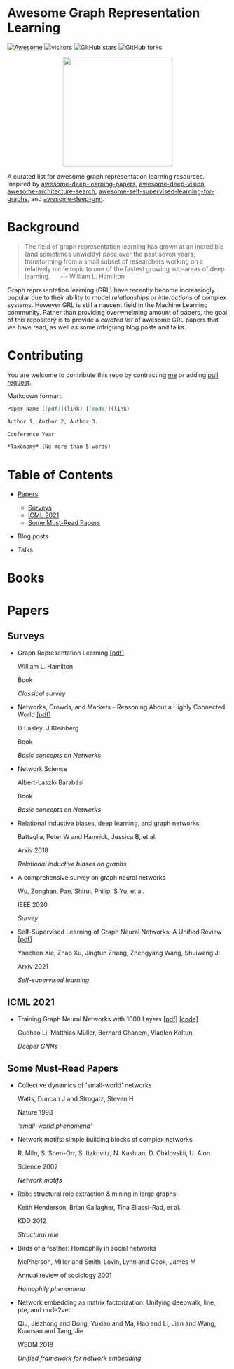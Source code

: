 # Awesome Graph Representation Learning

[![Awesome](https://awesome.re/badge.svg)](https://awesome.re) ![visitors](https://visitor-badge.glitch.me/badge?page_id=zlpure/awesome-graph-representation-learning) ![GitHub stars](https://img.shields.io/github/stars/zlpure/awesome-graph-representation-learning.svg?color=green)  ![GitHub forks](https://img.shields.io/github/forks/zlpure/awesome-graph-representation-learning?color=9cf)

<p align="center">
  <img width="250" src="https://camo.githubusercontent.com/1131548cf666e1150ebd2a52f44776d539f06324/68747470733a2f2f63646e2e7261776769742e636f6d2f73696e647265736f726875732f617765736f6d652f6d61737465722f6d656469612f6c6f676f2e737667" "Awesome!">
</p>

A curated list for awesome graph representation learning resources. Inspired by [awesome-deep-learning-papers](https://github.com/terryum/awesome-deep-learning-papers), [awesome-deep-vision](https://github.com/kjw0612/awesome-deep-vision), [awesome-architecture-search](https://github.com/markdtw/awesome-architecture-search), [awesome-self-supervised-learning-for-graphs](https://github.com/SXKDZ/awesome-self-supervised-learning-for-graphs), and [awesome-deep-gnn](https://github.com/mengliu1998/awesome-deep-gnn).
# Background
> The field of graph representation learning has grown at an incredible (and sometimes unwieldy) pace over the past seven years, transforming from a small subset of researchers working on a relatively niche topic to one of the fastest growing sub-areas of deep learning.  &#160;&#160;&#160;&#160; - - William L. Hamilton

Graph representation learning (GRL) have recently become increasingly popular due to their ability to model *relationships* or *interactions* of complex systems. However GRL is still a nascent field in the Machine Learning community. Rather than providing overwhelming amount of papers, the goal of this repository is to provide a *curated list* of awesome GRL papers that we have read, as well as some intriguing blog posts and talks.
# Contributing
You are welcome to contribute this repo by contracting [me](zengl18@mails.tsinghua.edu.cn) or adding [pull request](https://github.com/zlpure/awesome-graph-representation-learning/pulls).

Markdown formart:
```markdown
Paper Name [[pdf]](link) [[code]](link)

Author 1, Author 2, Author 3. 

Conference Year

*Taxonomy* (No more than 5 words)
```
# Table of Contents
- [Papers](#papers)
    - [Surveys](#surveys)
    - [ICML 2021](#ICML-2021)
    - [Some Must-Read Papers](#some-must-read-papers)
- Blog posts

- Talks

# Books

# Papers
## Surveys
- Graph Representation Learning [[pdf]](https://www.cs.mcgill.ca/~wlh/grl_book/files/GRL_Book.pdf)

    William L. Hamilton

    Book

    *Classical survey*
    
- Networks, Crowds, and Markets - Reasoning About a Highly Connected World [[pdf]](https://www.cs.cornell.edu/home/kleinber/networks-book/networks-book.pdf)

    D Easley, J Kleinberg

    Book

    *Basic concepts on Networks*

- Network Science

    Albert-László Barabási

    Book

    *Basic concepts on Networks*

- Relational inductive biases, deep learning, and graph networks

    Battaglia, Peter W and Hamrick, Jessica B, et al.

    Arxiv 2018

    *Relational inductive biases on graphs*

- A comprehensive survey on graph neural networks
    
    Wu, Zonghan, Pan, Shirui, Philip, S Yu, et al.

    IEEE 2020

    *Survey*

- Self-Supervised Learning of Graph Neural Networks: A Unified Review [[pdf]](https://arxiv.org/pdf/2102.10757.pdf)

    Yaochen Xie, Zhao Xu, Jingtun Zhang, Zhengyang Wang, Shuiwang Ji

    Arxiv 2021

    *Self-supervised learning*

## ICML 2021
- Training Graph Neural Networks with 1000 Layers [[pdf]](https://arxiv.org/pdf/2106.07476.pdf) [[code]](https://www.deepgcns.org/arch/gnn1000)

    Guohao Li, Matthias Müller, Bernard Ghanem, Vladlen Koltun

    *Deeper GNNs*


## Some Must-Read Papers
- Collective dynamics of 'small-world' networks

    Watts, Duncan J and Strogatz, Steven H

    Nature 1998

    *'small-world phenomena'*

- Network motifs: simple building blocks of complex networks

    R. Milo, S. Shen-Orr, S. Itzkovitz, N. Kashtan, D. Chklovskii, U. Alon

    Science 2002 

    *Network motifs*

- Rolx: structural role extraction \& mining in large graphs

    Keith Henderson, Brian Gallagher, Tina Eliassi-Rad, et al.

    KDD 2012

    *Structural rele*

- Birds of a feather: Homophily in social networks

    McPherson, Miller and Smith-Lovin, Lynn and Cook, James M

    Annual review of sociology 2001

    *Homophily phenomena*

- Network embedding as matrix factorization: Unifying deepwalk, line, pte, and node2vec

    Qiu, Jiezhong and Dong, Yuxiao and Ma, Hao and Li, Jian and Wang, Kuansan and Tang, Jie

    WSDM 2018

    *Unified framework for network embedding*